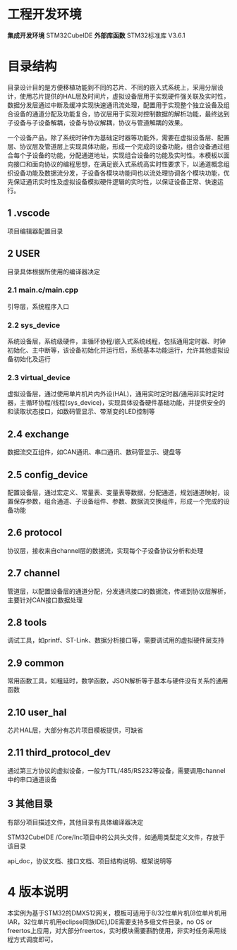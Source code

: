 # 工程开发环境
**集成开发环境** STM32CubeIDE
**外部库函数**  STM32标准库 V3.6.1


# 目录结构

目录设计目的是方便移植功能到不同的芯片、不同的嵌入式系统上，采用分层设计，使用芯片提供的HAL层及时间片，虚拟设备层用于实现硬件强关联及实时性，数据分发层通过中断及缓冲实现快速通讯流处理，配置用于实现整个独立设备及组合设备的通道分配及功能复合，协议层用于实现对控制数据的解析功能，最终达到子设备与子设备解耦，设备与协议解耦，协议与管道解耦的效果。

一个设备产品，除了系统时钟作为基础定时器等功能外，需要在虚拟设备层、配置层、协议层及管道层上实现具体功能，形成一个完成的设备功能，组合设备通过组合每个子设备的功能，分配通道地址，实现组合设备的功能及实时性。本模板以面向接口和面向协议的编程思想，在满足嵌入式系统高实时性要求下，以通道概念组织设备功能及数据流分发，子设备各模块功能间也以流处理协调各个模块功能，优先保证通讯实时性及虚拟设备模拟硬件逻辑的实时性，以保证设备正常、快速运行。

## 1 .vscode

项目编辑器配置目录

## 2 USER

目录具体根据所使用的编译器决定

### 2.1 main.c/main.cpp

引导层，系统程序入口

### 2.2 sys_device

系统设备层，系统级硬件，主循环协程/嵌入式系统线程，包括通用定时器、时钟初始化、主中断等，该设备初始化并运行后，系统基本功能运行，允许其他虚拟设备初始化及运行

### 2.3 virtual_device

虚拟设备层，通过使用单片机片内外设(HAL)，通用实时定时器/通用非实时定时器，主循环协程/线程(sys_device)，实现具体设备硬件基础功能，并提供安全的和读取状态接口，如数码管显示、带渐变的LED控制等

## 2.4 exchange

数据流交互组件，如CAN通讯、串口通讯、数码管显示、键盘等

## 2.5 config_device

配置设备层，通过宏定义、常量表、变量表等数据，分配通道，规划通道映射，设置保存参数，组合通道、子设备组件、参数、数据流交换组件，形成一个完成的设备功能

## 2.6 protocol

协议层，接收来自channel层的数据流，实现每个子设备协议分析和处理

## 2.7 channel

管道层，以配置设备层的通道分配，分发通讯接口的数据流，传递到协议层解析，主要针对CAN接口数据处理

## 2.8 tools

调试工具，如printf、ST-Link、数据分析接口等，需要调试用的虚拟硬件层支持

## 2.9 common

常用函数工具，如粗延时，数学函数，JSON解析等于基本与硬件没有关系的通用函数

## 2.10 user_hal

芯片HAL层，大部分有芯片项目模板提供，可缺省

## 2.11 third_protocol_dev

通过第三方协议的虚拟设备，一般为TTL/485/RS232等设备，需要调用channel中的串口通道设备

## 3 其他目录

有部分项目描述文件，其他目录有具体编译器决定

STM32CubeIDE /Core/Inc项目中的公共头文件，如通用类型定义文件，存放于该目录

api_doc，协议文档、接口文档、项目结构说明、框架说明等

# 4 版本说明

本实例为基于STM32的DMX512网关，模板可适用于8/32位单片机(8位单片机用IAR，32位单片机用eclipse同族IDE),IDE需要支持多级文件目录，no OS or freertos上应用，对大部分freertos，实时模块需要斟酌使用，非实时任务采用线程方式调度即可。